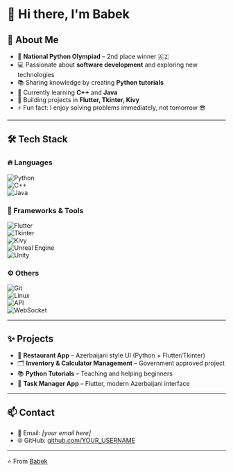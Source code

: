 # 👋 Hi there, I'm Babek  

## 🚀 About Me
- 🥈 **National Python Olympiad** – 2nd place winner 🇦🇿  
- 💻 Passionate about **software development** and exploring new technologies  
- 📚 Sharing knowledge by creating **Python tutorials**  
- 🌱 Currently learning **C++** and **Java**  
- 🔭 Building projects in **Flutter, Tkinter, Kivy**  
- ⚡ Fun fact: I enjoy solving problems immediately, not tomorrow 😎  

---

## 🛠️ Tech Stack  

### 🔥 Languages  
![Python](https://img.shields.io/badge/Python-Immediate-blue?logo=python&logoColor=white)  
![C++](https://img.shields.io/badge/C++-Beginner-lightgrey?logo=cplusplus&logoColor=white)  
![Java](https://img.shields.io/badge/Java-Beginner-orange?logo=java&logoColor=white)  

### 🧰 Frameworks & Tools  
![Flutter](https://img.shields.io/badge/Flutter-UI-blue?logo=flutter)  
![Tkinter](https://img.shields.io/badge/Tkinter-GUI-green)  
![Kivy](https://img.shields.io/badge/Kivy-Mobile-lightgreen)  
![Unreal Engine](https://img.shields.io/badge/Unreal%20Engine-C++-black?logo=unrealengine)  
![Unity](https://img.shields.io/badge/Unity-C%23-black?logo=unity)  

### ⚙️ Others  
![Git](https://img.shields.io/badge/Git-Version%20Control-red?logo=git)  
![Linux](https://img.shields.io/badge/Linux-Terminal-yellow?logo=linux)  
![API](https://img.shields.io/badge/REST-API-blue)  
![WebSocket](https://img.shields.io/badge/WebSocket-Realtime-green)  

---

## ✨ Projects  
- 📱 **Restaurant App** – Azerbaijani style UI (Python + Flutter/Tkinter)  
- 🗂️ **Inventory & Calculator Management** – Government approved project  
- 📚 **Python Tutorials** – Teaching and helping beginners  
- 📑 **Task Manager App** – Flutter, modern Azerbaijani interface  

---

## 📫 Contact  
- 💌 Email: *[your email here]*  
- 🌐 GitHub: [github.com/YOUR_USERNAME](https://github.com/YOUR_USERNAME)  

---

⭐️ From [Babek](https://github.com/YOUR_USERNAME)
